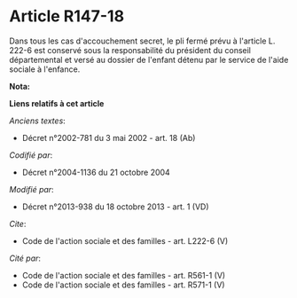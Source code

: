 # Article R147-18

Dans tous les cas d'accouchement secret, le pli fermé prévu à l'article L. 222-6 est conservé sous la responsabilité du
président du conseil départemental et versé au dossier de l'enfant détenu par le service de l'aide sociale à l'enfance.

**Nota:**



**Liens relatifs à cet article**

_Anciens textes_:

  - Décret n°2002-781 du 3 mai 2002 - art. 18 (Ab)

_Codifié par_:

  - Décret n°2004-1136 du 21 octobre 2004

_Modifié par_:

  - Décret n°2013-938 du 18 octobre 2013 - art. 1 (VD)

_Cite_:

  - Code de l'action sociale et des familles - art. L222-6 (V)

_Cité par_:

  - Code de l'action sociale et des familles - art. R561-1 (V)
  - Code de l'action sociale et des familles - art. R571-1 (V)
